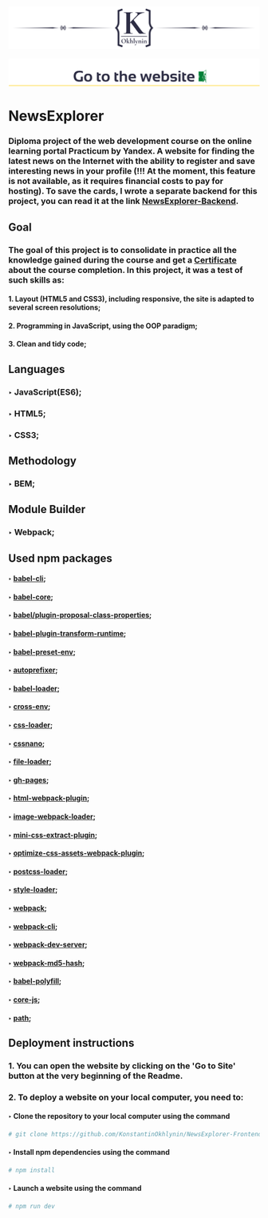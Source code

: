     ![Header](https://github.com/KonstantinOkhlynin/KonstantinOkhlynin/blob/main/assets/Logo.svg)
    [![Header](https://github.com/KonstantinOkhlynin/KonstantinOkhlynin/blob/main/assets/GoToTheWebsiteEng.svg)](https://konstantinokhlynin.github.io/TravelInRussia/)
# NewsExplorer
### Diploma project of the web development course on the online learning portal Practicum by Yandex. A website for finding the latest news on the Internet with the ability to register and save interesting news in your profile (!!! At the moment, this feature is not available, as it requires financial costs to pay for hosting). To save the cards, I wrote a separate backend for this project, you can read it at the link [NewsExplorer-Backend](https://github.com/KonstantinOkhlynin/NewsExplorer-Backend).
## Goal
### The goal of this project is to consolidate in practice all the knowledge gained during the course and get a [Certificate](https://github.com/KonstantinOkhlynin/Certificate-Practicum-by-Yandex) about the course completion. In this project, it was a test of such skills as:
#### 1. Layout (HTML5 and CSS3), including responsive, the site is adapted to several screen resolutions;
#### 2. Programming in JavaScript, using the OOP paradigm;
#### 3. Clean and tidy code;
## Languages
### ‣ JavaScript(ES6);
### ‣ HTML5;
### ‣ CSS3;
## Methodology
### ‣ BEM;
## Module Builder
### ‣ Webpack;
## Used npm packages
#### ‣ [babel-cli](https://www.npmjs.com/package/babel-cli);
#### ‣ [babel-core](https://www.npmjs.com/package/babel-core);
#### ‣ [babel/plugin-proposal-class-properties](https://www.npmjs.com/package/@babel/plugin-proposal-class-properties);
#### ‣ [babel-plugin-transform-runtime](https://www.npmjs.com/package/babel-plugin-transform-runtime);
#### ‣ [babel-preset-env](https://www.npmjs.com/package/babel-preset-env);
#### ‣ [autoprefixer](https://www.npmjs.com/package/autoprefixer);
#### ‣ [babel-loader](https://www.npmjs.com/package/babel-loader);
#### ‣ [cross-env](https://www.npmjs.com/package/cross-env);
#### ‣ [css-loader](https://www.npmjs.com/package/css-loader);
#### ‣ [cssnano](https://www.npmjs.com/package/cssnano);
#### ‣ [file-loader](https://www.npmjs.com/package/file-loader);
#### ‣ [gh-pages](https://www.npmjs.com/package/gh-pages);
#### ‣ [html-webpack-plugin](https://www.npmjs.com/package/html-webpack-plugin);
#### ‣ [image-webpack-loader](https://www.npmjs.com/package/image-webpack-loader);
#### ‣ [mini-css-extract-plugin](https://www.npmjs.com/package/mini-css-extract-plugin);
#### ‣ [optimize-css-assets-webpack-plugin](https://www.npmjs.com/package/optimize-css-assets-webpack-plugin);
#### ‣ [postcss-loader](https://www.npmjs.com/package/postcss-loader);
#### ‣ [style-loader](https://www.npmjs.com/package/style-loader);
#### ‣ [webpack](https://www.npmjs.com/package/webpack);
#### ‣ [webpack-cli](https://www.npmjs.com/package/webpack-cli);
#### ‣ [webpack-dev-server](https://www.npmjs.com/package/webpack-dev-server);
#### ‣ [webpack-md5-hash](https://www.npmjs.com/package/webpack-md5-hash);
#### ‣ [babel-polyfill](https://www.npmjs.com/package/@babel/polyfill);
#### ‣ [core-js](https://www.npmjs.com/package/core-js);
#### ‣ [path](https://www.npmjs.com/package/path);
## Deployment instructions
### 1. You can open the website by clicking on the 'Go to Site' button at the very beginning of the Readme.
### 2. To deploy a website on your local computer, you need to:
#### ‣ Clone the repository to your local computer using the command
```bash
# git clone https://github.com/KonstantinOkhlynin/NewsExplorer-Frontend.git
```
#### ‣ Install npm dependencies using the command
```bash
# npm install
```
#### ‣ Launch a website using the command
```bash
# npm run dev
```
